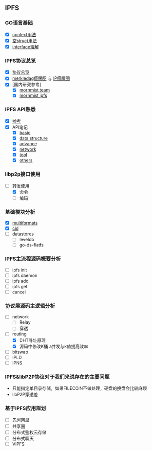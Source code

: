 ## IPFS

### GO语言基础
- [x] [context用法](https://gitlab.com/waynewyang/ipfs/tree/master/go-basic/context)
- [x] [空struct用法](https://gitlab.com/waynewyang/ipfs/tree/master/go-basic/nullstruct)
- [x] [interface理解](https://gitlab.com/waynewyang/ipfs/tree/master/go-basic/interface)

### IPFS协议总览
- [x] [协议总览](https://github.com/ipfs/specs/tree/master/architecture)
- [x] [merkledag瘦腰图](https://github.com/ipfs/specs/blob/master/merkledag/mdag.waist.png) 与 [IP瘦腰图](https://github.com/ipfs/specs/blob/master/merkledag/ip.waist.png)
- [x] [国内研究参考]
	- [x] [mornmist team](https://github.com/mornmist/Newcomer-Guide)
	- [x] [mornmist ipfs](https://github.com/mornmist/IPFS-For-Chinese)

### IPFS API熟悉
- [x] [参考](https://ipfs.docs.apiary.io)
- [x] API笔记
	- [x] [basic](https://gitlab.com/waynewyang/ipfs/blob/master/doc/api/basic.md)
	- [x] [data structure](https://gitlab.com/waynewyang/ipfs/blob/master/doc/api/datastructure.md)
	- [x] [advance](https://gitlab.com/waynewyang/ipfs/blob/master/doc/api/adv.md)
	- [x] [network](https://gitlab.com/waynewyang/ipfs/blob/master/doc/api/net.md)
	- [x] [tool](https://gitlab.com/waynewyang/ipfs/blob/master/doc/api/tool.md)
	- [x] [others](https://gitlab.com/waynewyang/ipfs/blob/master/doc/api/others.md) 

### libp2p接口使用
- [ ] 转发使用
	- [x] 命令
	- [ ] 编码

### 基础模块分析
- [x] [multiformats](https://gitlab.com/waynewyang/ipfs/blob/master/doc/multiformat.md)
- [x] [cid](https://gitlab.com/waynewyang/ipfs/blob/master/doc/cid.md)
- [ ] [datastores](https://gitlab.com/waynewyang/ipfs/blob/master/doc/datastores.md)
	- [ ] leveldb
	- [ ] go-ds-flatfs

### IPFS主流程源码概要分析
- [ ] ipfs init
- [ ] ipfs daemon
- [ ] ipfs add
- [ ] ipfs get
- [ ] cancel

### 协议层源码主逻辑分析
- [ ] network
	- [ ] Relay
	- [ ] 穿透
- [ ] routing
	- [x] DHT寻址原理
	- [x] 源码中修改K桶 a并发与k值提高效率
- [ ] bitswap
- [ ] IPLD
- [ ] IPNS

### IPFS&libP2P协议对于我们来说存在的主要问题
- 只能指定单目录存储，如果FILECOIN不做处理，硬盘的换盘会比较麻烦
- libP2P穿透差

### 基于IPFS应用规划
- [ ] 先河网盘
- [ ] 共享圈
- [ ] 分布式鉴权云存储
- [ ] 分布式聊天
- [ ] VIPFS
